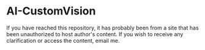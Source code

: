 # AI-CustomVision
If you have reached this repository, it has probably been from a site that has been unauthorized to host author's content. If you wish to receive any clarification or access the content, email me.
